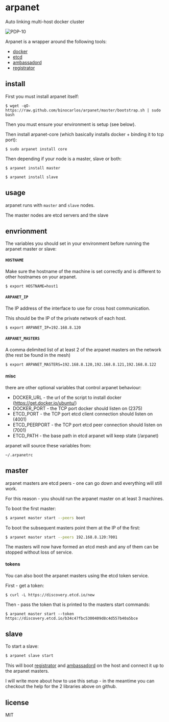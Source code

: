 arpanet
=======

Auto linking multi-host docker cluster

![PDP-10](https://github.com/binocarlos/arpanet/raw/master/pdp-10.jpg)

Arpanet is a wrapper around the following tools:

 * [docker](https://www.docker.com/)
 * [etcd](https://github.com/coreos/etcd)
 * [ambassadord](https://github.com/progrium/ambassadord)
 * [registrator](https://github.com/progrium/registrator)

## install

First you must install arpanet itself:

```
$ wget -qO- https://raw.github.com/binocarlos/arpanet/master/bootstrap.sh | sudo bash
```

Then you must ensure your environment is setup (see below).

Then install arpanet-core (which basically installs docker + binding it to tcp port):

```
$ sudo arpanet install core
```

Then depending if your node is a master, slave or both:

```
$ arpanet install master
```

```
$ arpanet install slave
```

## usage

arpanet runs with `master` and `slave` nodes.

The master nodes are etcd servers and the slave

## envrionment

The variables you should set in your environment before running the arpanet master or slave:

#### `HOSTNAME`

Make sure the hostname of the machine is set correctly and is different to other hostnames on your arpanet.

```bash
$ export HOSTNAME=host1
```

#### `ARPANET_IP`

The IP address of the interface to use for cross host communication.

This should be the IP of the private network of each host.

```bash
$ export ARPANET_IP=192.168.8.120
```

#### `ARPANET_MASTERS`

A comma delimited list of at least 2 of the arpanet masters on the network (the rest be found in the mesh)

```bash
$ export ARPANET_MASTERS=192.168.8.120,192.168.8.121,192.168.8.122
```

#### misc

there are other optional variables that control arpanet behaviour:

 * DOCKER_URL - the url of the script to install docker (https://get.docker.io/ubuntu/)
 * DOCKER_PORT - the TCP port docker should listen on (2375)
 * ETCD_PORT - the TCP port etcd client connection should listen on (4001)
 * ETCD_PEERPORT - the TCP port etcd peer connection should listen on (7001)
 * ETCD_PATH - the base path in etcd arpanet will keep state (/arpanet)

arpanet will source these variables from:

```
~/.arpanetrc
```

## master

arpanet masters are etcd peers - one can go down and everything will still work.

For this reason - you should run the arpanet master on at least 3 machines.

To boot the first master:

```bash
$ arpanet master start --peers boot
```

To boot the subsequent masters point them at the IP of the first:

```bash
$ arpanet master start --peers 192.168.8.120:7001
```

The masters will now have formed an etcd mesh and any of them can be stopped without loss of service.

#### tokens

You can also boot the arpanet masters using the etcd token service.

First - get a token:

```
$ curl -L https://discovery.etcd.io/new
```

Then - pass the token that is printed to the masters start commands:

```
$ arpanet master start --token https://discovery.etcd.io/b34c47fbc5300409d8c4d557b40a5bce
```

## slave

To start a slave:

```bash
$ arpanet slave start
```

This will boot [registrator](https://github.com/progrium/registrator) and [ambassadord](https://github.com/progrium/ambassadord) on the host and connect it up to the arpanet masters.

I will write more about how to use this setup - in the meantime you can checkout the help for the 2 libraries above on github.

## license

MIT
